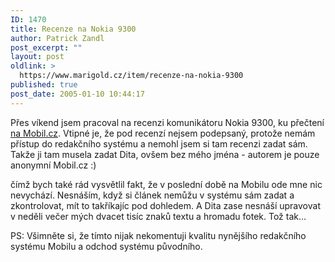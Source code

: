```yaml
---
ID: 1470
title: Recenze na Nokia 9300
author: Patrick Zandl
post_excerpt: ""
layout: post
oldlink: >
  https://www.marigold.cz/item/recenze-na-nokia-9300
published: true
post_date: 2005-01-10 10:44:17
---
```

<p>Přes víkend jsem pracoval na recenzi komunikátoru Nokia 9300, ku přečtení <a href="http://mobil.idnes.cz/telefony.asp?r=telefony&amp;c=A050107_152832_telefony_dno">na Mobil.cz</a>. Vtipné je, že pod recenzí nejsem podepsaný, protože nemám přístup do redakčního systému a nemohl jsem si tam recenzi zadat sám. Takže ji tam musela zadat Dita, ovšem bez mého jména - autorem je pouze anonymní Mobil.cz :)</p>


<p>čímž bych také rád vysvětlil fakt, že v poslední době na Mobilu ode mne nic nevychází. Nesnáším, když si článek nemůžu v systému sám zadat a zkontrolovat, mít to takříkajíc pod dohledem. A Dita zase nesnáší upravovat v neděli večer mých dvacet tisíc znaků textu a hromadu fotek. Tož tak&#8230;</p>

<p>PS: Všimněte si, že tímto nijak nekomentuji kvalitu nynějšího redakčního systému Mobilu a odchod systému původního.
</p>
